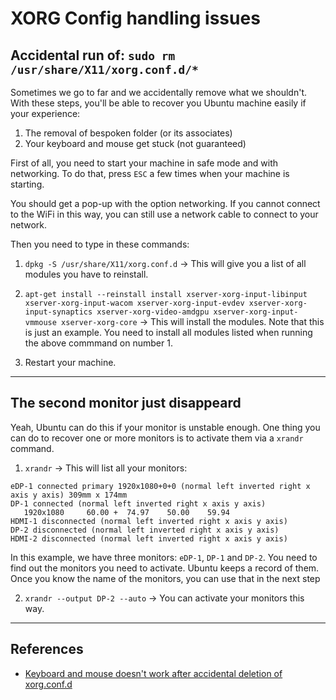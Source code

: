 # XORG Config handling issues

## Accidental run of: `sudo rm /usr/share/X11/xorg.conf.d/*`

Sometimes we go to far and we accidentally remove what we shouldn't. With these steps, you'll be able to recover you Ubuntu machine easily if your experience:

1. The removal of bespoken folder (or its associates)
2. Your keyboard and mouse get stuck (not guaranteed)

First of all, you need to start your machine in safe mode and with networking. To do that, press `ESC` a few times when your machine is starting.

You should get a pop-up with the option networking. If you cannot connect to the WiFi in this way, you can still use a network cable to connect to your network.

Then you need to type in these commands:

1. `dpkg -S /usr/share/X11/xorg.conf.d` -> This will give you a list of all modules you have to reinstall.

2. `apt-get install --reinstall install xserver-xorg-input-libinput xserver-xorg-input-wacom xserver-xorg-input-evdev xserver-xorg-input-synaptics xserver-xorg-video-amdgpu xserver-xorg-input-vmmouse xserver-xorg-core` -> This will install the modules. Note that this is just an example. You need to install all modules listed when running the above commmand on number 1.

3. Restart your machine.

---

## The second monitor just disappeard

Yeah, Ubuntu can do this if your monitor is unstable enough. One thing you can do to recover one or more monitors is to activate them via a `xrandr` command.

1. `xrandr` -> This will list all your monitors:

```text
eDP-1 connected primary 1920x1080+0+0 (normal left inverted right x axis y axis) 309mm x 174mm
DP-1 connected (normal left inverted right x axis y axis)
   1920x1080     60.00 +  74.97    50.00    59.94  
HDMI-1 disconnected (normal left inverted right x axis y axis)
DP-2 disconnected (normal left inverted right x axis y axis)
HDMI-2 disconnected (normal left inverted right x axis y axis)
```

In this example, we have three monitors: `eDP-1`, `DP-1` and `DP-2`. You need to find out the monitors you need to activate. Ubuntu keeps a record of them. Once you know the name of the monitors, you can use that in the next step

2. `xrandr --output DP-2 --auto` -> You can activate your monitors this way.

---

## References

- [Keyboard and mouse doesn't work after accidental deletion of xorg.conf.d](https://unix.stackexchange.com/questions/389989/keyboard-and-mouse-doesnt-work-after-accidental-deletion-of-xorg-conf-d)
